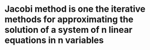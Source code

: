 # Jacobi method is one the iterative methods for approximating the solution of a system of n linear equations in n variables